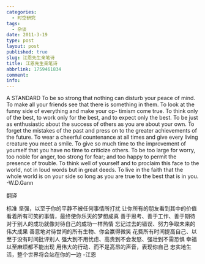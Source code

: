 ```yaml
---
categories:
  - 时空研究
tags:
  - 杂谈
date: 2011-3-19
type: post
layout: post
published: true
slug: 江恩先生亲笔诗
title: 江恩先生亲笔诗
abbrlink: 1759461834
comment:
info:
---
```

A STANDARD 
To be so strong that nothing can disturb your peace of mind. 
To make all your friends see that there is something in them. 
To look at the funny side of everything and make your op- 
timism come true. 
To think only of the best, to work only for the best, and to 
expect only the best. 
To be just as enthusiastic about the success of others as you 
are about your own. 
To forget the mistakes of the past and press on to the greater 
achievements of the future. 
To wear a cheerful countenance at all times and give every 
living creature you meet a smile. 
To give so much time to the improvement of yourself that 
you have no time to criticize others. 
To be too large for worry, too noble for anger, too strong 
for fear; and too happy to permit the presence of 
trouble. 
To think well of yourself and to proclaim this face to the 
world, not in loud words but in great deeds. 
To live in the faith that the whole world is on your side so 
long as you are true to the best that is in you. 
-W.D.Gann  


翻译 


标准 
坚强，以至于你的平静不被任何事情所打扰 
让你所有的朋友看到其中的价值 
看着所有可笑的事情，最终使你乐天的梦想成真 
善于思考、善于工作、善于期待 
对于别人的成功就像对待自己的成功一样热情 
忘记过去的错误、努力争取未来的伟大成果 
善意地对待世间的所有生物、你会赢得微笑 
花费所有时间提高自己、以至于没有时间批评别人 
强大到不用忧虑、高贵到不会发怒、强壮到不需恐惧 
幸福以至麻烦都不能出现 
用伟大的行动、而不是高昂的声音，表现你自己 
忠实地生活，整个世界将会站在你的一边 
-江恩